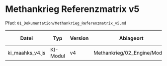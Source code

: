 # Methankrieg Referenzmatrix v5

Pfad: `01_Dokumentation/Methankrieg_Referenzmatrix_v5.md`



| Datei | Typ | Version | Ablageort | Verwendet in | Referenziert durch | Versionsgrund |
|-------|-----|---------|------------|---------------|---------------------|----------------|
| ki_maahks_v4.js | KI-Modul | v4 | Methankrieg/02_Engine/Module |  |  | KI-Steuerung erweitert |